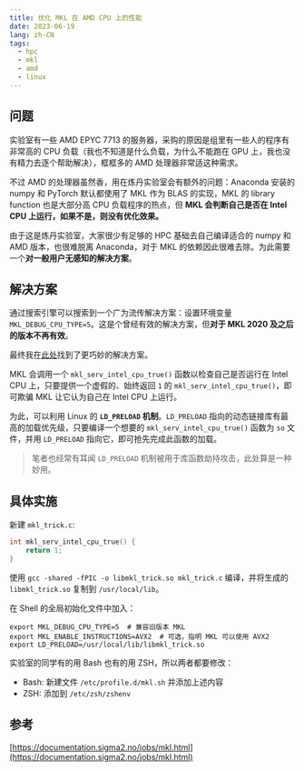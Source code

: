 ```yaml
---
title: 优化 MKL 在 AMD CPU 上的性能
date: 2023-06-19
lang: zh-CN
tags:
  - hpc
  - mkl
  - amd
  - linux
---
```


## 问题

实验室有一些 AMD EPYC 7713 的服务器，采购的原因是组里有一些人的程序有非常高的 CPU 负载（我也不知道是什么负载，为什么不能跑在 GPU 上，我也没有精力去逐个帮助解决），框框多的 AMD 处理器非常适这种需求。

不过 AMD 的处理器虽然香，用在炼丹实验室会有额外的问题：Anaconda 安装的 numpy 和 PyTorch 默认都使用了 MKL 作为 BLAS 的实现，MKL 的 library function 也是大部分高 CPU 负载程序的热点，但 **MKL 会判断自己是否在 Intel CPU 上运行，如果不是，则没有优化效果。**

由于这是炼丹实验室，大家很少有足够的 HPC 基础去自己编译适合的 numpy 和 AMD 版本，也很难脱离 Anaconda，对于 MKL 的依赖因此很难去除。为此需要一个**对一般用户无感知的解决方案**。

## 解决方案

通过搜索引擎可以搜索到一个广为流传解决方案：设置环境变量 `MKL_DEBUG_CPU_TYPE=5`。这是个曾经有效的解决方案，但**对于 MKL 2020 及之后的版本不再有效**。

最终我在[此处](https://documentation.sigma2.no/jobs/mkl.html)找到了更巧妙的解决方案。

MKL 会调用一个 `mkl_serv_intel_cpu_true()` 函数以检查自己是否运行在 Intel CPU 上，只要提供一个虚假的、始终返回 `1` 的 `mkl_serv_intel_cpu_true()`，即可欺骗 MKL 让它认为自己在 Intel CPU 上运行。

为此，可以利用 Linux 的 **`LD_PRELOAD` 机制**。`LD_PRELOAD` 指向的动态链接库有最高的加载优先级，只要编译一个想要的 `mkl_serv_intel_cpu_true()` 函数为 `so` 文件，并用 `LD_PRELOAD` 指向它，即可抢先完成此函数的加载。

> 笔者也经常有耳闻 `LD_PRELOAD` 机制被用于库函数劫持攻击，此处算是一种妙用。

## 具体实施

新建 `mkl_trick.c`:

```c
int mkl_serv_intel_cpu_true() {
    return 1;
}
```

使用 `gcc -shared -fPIC -o libmkl_trick.so mkl_trick.c` 编译，并将生成的 `libmkl_trick.so` 复制到 `/usr/local/lib`。

在 Shell 的全局初始化文件中加入：

```shell
export MKL_DEBUG_CPU_TYPE=5  # 兼容旧版本 MKL
export MKL_ENABLE_INSTRUCTIONS=AVX2  # 可选，指明 MKL 可以使用 AVX2
export LD_PRELOAD=/usr/local/lib/libmkl_trick.so
```

实验室的同学有的用 Bash 也有的用 ZSH，所以两者都要修改：

- Bash: 新建文件 `/etc/profile.d/mkl.sh` 并添加上述内容
- ZSH: 添加到 `/etc/zsh/zshenv`

## 参考

[https://documentation.sigma2.no/jobs/mkl.html](https://documentation.sigma2.no/jobs/mkl.html)
